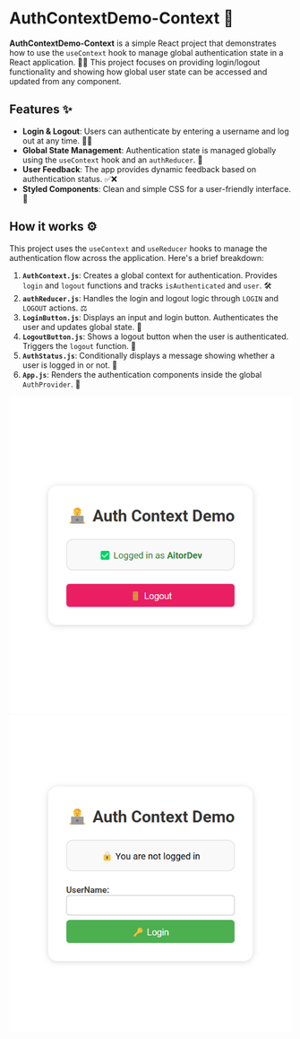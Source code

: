 # AuthContextDemo-Context 🔐

**AuthContextDemo-Context** is a simple React project that demonstrates how to use the `useContext` hook to manage global authentication state in a React application. 👤🔄 This project focuses on providing login/logout functionality and showing how global user state can be accessed and updated from any component.

## Features ✨

- **Login & Logout**: Users can authenticate by entering a username and log out at any time. 🔑🚪
- **Global State Management**: Authentication state is managed globally using the `useContext` hook and an `authReducer`. 🧠
- **User Feedback**: The app provides dynamic feedback based on authentication status. ✅❌
- **Styled Components**: Clean and simple CSS for a user-friendly interface. 🎨

## How it works ⚙️

This project uses the `useContext` and `useReducer` hooks to manage the authentication flow across the application. Here's a brief breakdown:

1. **`AuthContext.js`**: Creates a global context for authentication. Provides `login` and `logout` functions and tracks `isAuthenticated` and `user`. 🛠️
2. **`authReducer.js`**: Handles the login and logout logic through `LOGIN` and `LOGOUT` actions. ⚖️
3. **`LoginButton.js`**: Displays an input and login button. Authenticates the user and updates global state. 🔐
4. **`LogoutButton.js`**: Shows a logout button when the user is authenticated. Triggers the `logout` function. 🚪
5. **`AuthStatus.js`**: Conditionally displays a message showing whether a user is logged in or not. 📢
6. **`App.js`**: Renders the authentication components inside the global `AuthProvider`. 🧩

<p>
  <img src="./images/auth.png" alt="Auth Data" />

  <img src="./images/no-auth.png" alt="No Auth Data" />
</p>

